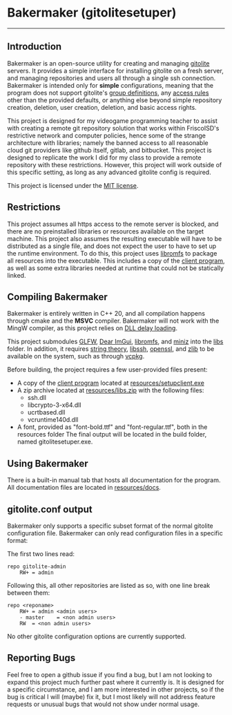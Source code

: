 # Bakermaker (gitolitesetuper)

-----

## Introduction
Bakermaker is an open-source utility for creating and managing
[gitolite](https://gitolite.com/gitolite/index.html) servers. It provides a 
simple interface for installing gitolite on a fresh server, and managing
repositories and users all through a single ssh connection. Bakermaker is
intended only for **simple** configurations, meaning that the program does not
support gitolite's [group definitions](https://gitolite.com/gitolite/conf.html#group-definitions),
any [access rules](https://gitolite.com/gitolite/conf.html#access-rules) other than the provided
defaults, or anything else beyond simple repository creation, deletion, user creation, deletion,
and basic access rights. 

This project is designed for my videogame programming teacher to assist with creating a remote git
repository solution that works within FriscoISD's restrictive network and computer policies, hence
some of the strange architecture with libraries; namely the banned access to all reasonable cloud git
providers like github itself, gitlab, and bitbucket. This project is designed to replicate the work I
did for my class to provide a remote repository with these restrictions. However, this project will work
outside of this specific setting, as long as any advanced gitolite config is required.

This project is licensed under the [MIT license](https://mit-license.org/).

## Restrictions
This project assumes all https access to the remote server is blocked, and there are no preinstalled
libraries or resources available on the target machine. This project also assumes the resulting executable
will have to be distributed as a single file, and does not expect the user to have to set up the runtime
environment. To do this, this project uses [libromfs](https://github.com/werwolv/libromfs) to package all
resources into the executable. This includes a copy of the 
[client program](https://github.com/jacobbaumel/bakermakersetuper), as well as some extra libraries needed
at runtime that could not be statically linked.

## Compiling Bakermaker
Bakermaker is entirely written in C++ 20, and all compilation happens through cmake and the **MSVC** compiler.
Bakermaker will not work with the MingW compiler, as this project relies on [DLL delay loading](
https://learn.microsoft.com/en-us/cpp/build/reference/linker-support-for-delay-loaded-dlls?view=msvc-170). 

This project submodules [GLFW](https://github.ccom/GLFW/GLFW), [Dear ImGui](https://github.com/ocornut/imgui),
[libromfs](https://github.com/werwolv/libromfs), and [miniz](https://github.com/richgel999/miniz) into the [libs](
./libs) folder. In addition, it requires [string theory](https://github.com/zrax/string_theory), [libssh](
https://libssh.org), [openssl](https://github.com/openssl/openssl), and [zlib](https://zlib.net) to be available on
the system, such as through [vcpkg](https://vcpkg.io).

Before building, the project requires a few user-provided files present:
  - A copy of the [client program](https://github.com/jacobbaumel/bakermakersetuper) located at [resources/setupclient.exe](
./libs/setupclient.exe)
  - A zip archive located at [resources/libs.zip](resources/libs.zip) with the following files:
    - ssh.dll
    - libcrypto-3-x64.dll
    - ucrtbased.dll
    - vcruntime140d.dll
  - A font, provided as "font-bold.ttf" and "font-regular.ttf", both in the resources folder
The final output will be located in the build folder, named gitolitesetuper.exe.

## Using Bakermaker
There is a built-in manual tab that hosts all documentation for the program. All documentation 
files are located in [resources/docs](resources/docs).

## gitolite.conf output
Bakermaker only supports a specific subset format of the normal gitolite configuration file. Bakermaker can only 
read configuration files in a specific format:

The first two lines read:

```
repo gitolite-admin
    RW+ = admin
```

Following this, all other repositories are listed as so, with one line break between them:
```
repo <reponame>
    RW+ = admin <admin users>
    - master    = <non admin users>
    RW  = <non admin users>
```

No other gitolite configuration options are currently supported.

## Reporting Bugs
Feel free to open a github issue if you find a bug, but I am not looking to expand this project much further past 
where it currently is. It is designed for a specific circumstance, and I am more interested in other projects, so if 
the bug is critical I will (maybe) fix it, but I most likely will not address feature requests or unusual bugs that 
would not show under normal usage.